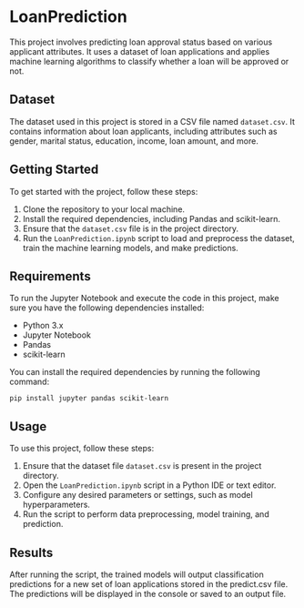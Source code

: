 # LoanPrediction

This project involves predicting loan approval status based on various applicant attributes. It uses a dataset of loan applications and applies machine learning algorithms to classify whether a loan will be approved or not.

## Dataset
The dataset used in this project is stored in a CSV file named `dataset.csv`. It contains information about loan applicants, including attributes such as gender, marital status, education, income, loan amount, and more.

## Getting Started
To get started with the project, follow these steps:
1. Clone the repository to your local machine.
2. Install the required dependencies, including Pandas and scikit-learn.
3. Ensure that the `dataset.csv` file is in the project directory.
4. Run the `LoanPrediction.ipynb` script to load and preprocess the dataset, train the machine learning models, and make predictions.

## Requirements
To run the Jupyter Notebook and execute the code in this project, make sure you have the following dependencies installed:
- Python 3.x
- Jupyter Notebook
- Pandas
- scikit-learn

You can install the required dependencies by running the following command:
```shell
pip install jupyter pandas scikit-learn
```
## Usage
To use this project, follow these steps:
1. Ensure that the dataset file `dataset.csv` is present in the project directory.
2. Open the `LoanPrediction.ipynb` script in a Python IDE or text editor.
3. Configure any desired parameters or settings, such as model hyperparameters.
4. Run the script to perform data preprocessing, model training, and prediction.

## Results
After running the script, the trained models will output classification predictions for a new set of loan applications stored in the predict.csv file. The predictions will be displayed in the console or saved to an output file.
